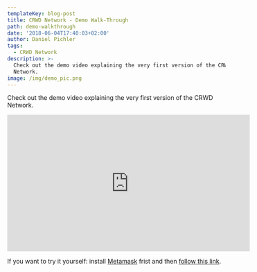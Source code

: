 ```yaml
---
templateKey: blog-post
title: CRWD Network - Demo Walk-Through
path: demo-walkthrough
date: '2018-06-04T17:40:03+02:00'
author: Daniel Pichler
tags:
  - CRWD Network
description: >-
  Check out the demo video explaining the very first version of the CRWD
  Network.
image: /img/demo_pic.png
---
```

Check out the demo video explaining the very first version of the CRWD Network.

<iframe width="560" height="315" src="https://www.youtube.com/embed/aCqFSLWieOc" frameborder="0" allow="autoplay; encrypted-media" allowfullscreen></iframe>

If you want to try it yourself: install [Metamask](<Daniel Pichler [5:57 PM] https://metamask.io/>) frist and then [follow this link](https://d1m5xkrtoysamf.cloudfront.net).
<br>
<br>
